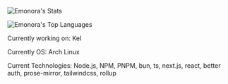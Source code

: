 ![Emonora's Stats](https://github-readme-stats.vercel.app/api?username=Emonora&theme=shades-of-purple&show_icons=true&hide_border=true&count_private=true)

![Emonora's Top Languages](https://github-readme-stats.vercel.app/api/top-langs/?username=Emonora&theme=shades-of-purple&show_icons=true&hide_border=true&layout=compact)

Currently working on: Kel

Currently OS: Arch Linux

Current Technologies: Node.js, NPM, PNPM, bun, ts, next.js, react, better auth, prose-mirror, tailwindcss, rollup
